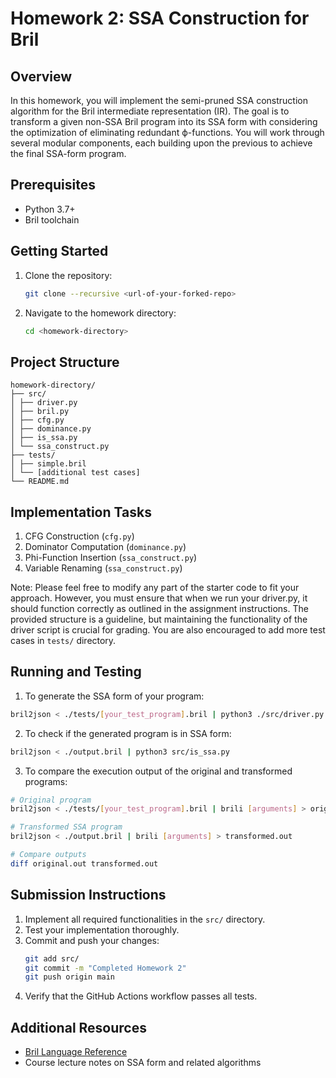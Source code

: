# Homework 2: SSA Construction for Bril

## Overview

In this homework, you will implement the semi-pruned SSA construction algorithm for the Bril intermediate representation (IR). The goal is to transform a given non-SSA Bril program into its SSA form with considering the optimization of eliminating redundant ϕ-functions. You will work through several modular components, each building upon the previous to achieve the final SSA-form program.

## Prerequisites

- Python 3.7+
- Bril toolchain

## Getting Started

1. Clone the repository:
   ```bash
   git clone --recursive <url-of-your-forked-repo>
   ```

2. Navigate to the homework directory:
   ```bash
   cd <homework-directory>
   ```

## Project Structure
```
homework-directory/
├── src/
│ ├── driver.py
│ ├── bril.py
│ ├── cfg.py
│ ├── dominance.py
│ ├── is_ssa.py
│ └── ssa_construct.py
├── tests/
│ ├── simple.bril
│ └── [additional test cases]
└── README.md
```


## Implementation Tasks

1. CFG Construction (`cfg.py`)
2. Dominator Computation (`dominance.py`)
3. Phi-Function Insertion (`ssa_construct.py`)
4. Variable Renaming (`ssa_construct.py`)

Note: Please feel free to modify any part of the starter code to fit your approach. However, you must ensure that when we run your driver.py, it should function correctly as outlined in the assignment instructions. The provided structure is a guideline, but maintaining the functionality of the driver script is crucial for grading. You are also encouraged to add more test cases in `tests/` directory.

## Running and Testing

1. To generate the SSA form of your program:
```bash
bril2json < ./tests/[your_test_program].bril | python3 ./src/driver.py | bril2txt > output.bril
```
2. To check if the generated program is in SSA form:
```bash
bril2json < ./output.bril | python3 src/is_ssa.py
```
3. To compare the execution output of the original and transformed programs:
```bash
# Original program
bril2json < ./tests/[your_test_program].bril | brili [arguments] > original.out

# Transformed SSA program
bril2json < ./output.bril | brili [arguments] > transformed.out

# Compare outputs
diff original.out transformed.out
```


## Submission Instructions

1. Implement all required functionalities in the `src/` directory.
2. Test your implementation thoroughly.
3. Commit and push your changes:
   ```bash
   git add src/
   git commit -m "Completed Homework 2"
   git push origin main
   ```
4. Verify that the GitHub Actions workflow passes all tests.

## Additional Resources

- [Bril Language Reference](https://capra.cs.cornell.edu/bril/lang/index.html)
- Course lecture notes on SSA form and related algorithms
